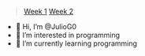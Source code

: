 >[Week 1](https://github.com/JulioG0/My-readme/tree/main/Week%201)
>[Week 2](https://github.com/JulioG0/My-readme/tree/main/Week%202)

- 👋 Hi, I’m @JulioG0
- 👀 I’m interested in programming
- 🌱 I’m currently learning programming

<!---
JulioG0/JulioG0 is a ✨ special ✨ repository because its `README.md` (this file) appears on your GitHub profile.
You can click the Preview link to take a look at your changes.
--->

